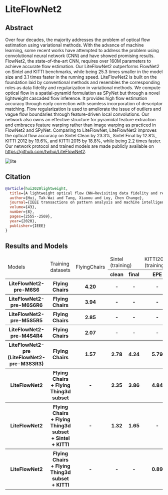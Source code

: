 # LiteFlowNet2

## Abstract

Over four decades, the majority addresses the problem of optical flow estimation using variational methods. With the
advance of machine learning, some recent works have attempted to address the problem using convolutional neural network (CNN)
and have showed promising results. FlowNet2, the state-of-the-art CNN, requires over 160M parameters to achieve accurate flow
estimation. Our LiteFlowNet2 outperforms FlowNet2 on Sintel and KITTI benchmarks, while being 25.3 times smaller in the model size
and 3.1 times faster in the running speed. LiteFlowNet2 is built on the foundation laid by conventional methods and resembles the
corresponding roles as data fidelity and regularization in variational methods. We compute optical flow in a spatial-pyramid formulation
as SPyNet but through a novel lightweight cascaded flow inference. It provides high flow estimation accuracy through early
correction with seamless incorporation of descriptor matching. Flow regularization is used to ameliorate the issue of outliers and vague
flow boundaries through feature-driven local convolutions. Our network also owns an effective structure for pyramidal feature extraction
and embraces feature warping rather than image warping as practiced in FlowNet2 and SPyNet. Comparing to LiteFlowNet,
LiteFlowNet2 improves the optical flow accuracy on Sintel Clean by 23.3%, Sintel Final by 12.8%, KITTI 2012 by 19.6%, and KITTI
2015 by 18.8%, while being 2.2 times faster. Our network protocol and trained models are made publicly available on
https://github.com/twhui/LiteFlowNet2.

![lite](https://user-images.githubusercontent.com/76149310/142731269-eee91f40-1a4d-4c9e-afc6-6d90b0674b62.png)

## Citation

<!-- [ALGORITHM] -->

```bibtex
@article{hui2020lightweight,
  title={A lightweight optical flow CNN—Revisiting data fidelity and regularization},
  author={Hui, Tak-Wai and Tang, Xiaoou and Loy, Chen Change},
  journal={IEEE transactions on pattern analysis and machine intelligence},
  volume={43},
  number={8},
  pages={2555--2569},
  year={2020},
  publisher={IEEE}
}
```

## Results and Models

<table>
    <thead>
        <tr>
            <td rowspan=2>Models</td>
            <td rowspan=2>Training datasets</td>
            <td rowspan=2>FlyingChairs</td>
            <td colspan=2>Sintel (training)</td>
            <td colspan=1>KITTI2012 (training)</td>
            <td colspan=2>KITTI2015 (training)</td>
            <td rowspan=2>Log</td>
            <td rowspan=2>Config</td>
            <td rowspan=2>Download</td>
        </tr>
        <tr>
            <th>clean</th>
            <th>final</th>
            <th>EPE</th>
            <th>Fl-all</th>
            <th>EPE</th>
        </tr>
    </thead>
    <tbody>
        <tr>
            <th>LiteFlowNet2-pre-M6S6</th>
            <th>Flying Chairs</th>
            <th>4.20</th>
            <th>-</th>
            <th>-</th>
            <th>-</th>
            <th>-</th>
            <th>-</th>
            <th><a href='https://download.openmmlab.com/mmflow/liteflownet2/liteflownet2_pre_M6S6_8x1_flyingchairs_320x448.log.json'>log</a></th>
            <th><a href='https://download.openmmlab.com/mmflow/liteflownet2/liteflownet2_pre_M6S6_8x1_flyingchairs_320x448.py'>Config</a></th>
            <th><a href='https://download.openmmlab.com/mmflow/liteflownet2/liteflownet2_pre_M6S6_8x1_flyingchairs_320x448.pth'>Model</a></th>
        </tr>
        <tr>
            <th>LiteFlowNet2-pre-M6S6R6</th>
            <th>Flying Chairs</th>
            <th>3.94</th>
            <th>-</th>
            <th>-</th>
            <th>-</th>
            <th>-</th>
            <th>-</th>
            <th><a href='https://download.openmmlab.com/mmflow/liteflownet2/liteflownet2_pre_M6S6R6_8x1_flyingchairs_320x448.log.json'>log</a></th>
            <th><a href='https://download.openmmlab.com/mmflow/liteflownet2/liteflownet2_pre_M6S6R6_8x1_flyingchairs_320x448.py'>Config</a></th>
            <th><a href='https://download.openmmlab.com/mmflow/liteflownet2/liteflownet2_pre_M6S6R6_8x1_flyingchairs_320x448.pth'>Model</a></th>
        </tr>
        <tr>
            <th>LiteFlowNet2-pre-M5S5R5</th>
            <th>Flying Chairs</th>
            <th>2.85</th>
            <th>-</th>
            <th>-</th>
            <th>-</th>
            <th>-</th>
            <th>-</th>
            <th><a href='https://download.openmmlab.com/mmflow/liteflownet2/liteflownet2_pre_M5S5R5_8x1_flyingchairs_320x448.log.json'>log</a></th>
            <th><a href='https://download.openmmlab.com/mmflow/liteflownet2/liteflownet2_pre_M5S5R5_8x1_flyingchairs_320x448.py'>Config</a></th>
            <th><a href='https://download.openmmlab.com/mmflow/liteflownet2/liteflownet2_pre_M5S5R5_8x1_flyingchairs_320x448.pth'>Model</a></th>
        </tr>
        <tr>
            <th>LiteFlowNet2-pre-M4S4R4</th>
            <th>Flying Chairs</th>
            <th>2.07</th>
            <th>-</th>
            <th>-</th>
            <th>-</th>
            <th>-</th>
            <th>-</th>
            <th><a href='https://download.openmmlab.com/mmflow/liteflownet2/liteflownet2_pre_M4S4R4_8x1_flyingchairs_320x448.log.json'>log</a></th>
            <th><a href='https://download.openmmlab.com/mmflow/liteflownet2/liteflownet2_pre_M4S4R4_8x1_flyingchairs_320x448.py'>Config</a></th>
            <th><a href='https://download.openmmlab.com/mmflow/liteflownet2/liteflownet2_pre_M4S4R4_8x1_flyingchairs_320x448.pth'>Model</a></th>
        </tr>
        <tr>
            <th>LiteFlowNet2-pre (LiteFlowNet2-pre-M3S3R3)</th>
            <th>Flying Chairs</th>
            <th>1.57</th>
            <th>2.78</th>
            <th>4.24</th>
            <th>5.79</th>
            <th>39.42%</th>
            <th>14.34</th>
            <th><a href='https://download.openmmlab.com/mmflow/liteflownet2/liteflownet2_pre_M3S3R3_8x1_flyingchairs_320x448.log.json'>log</a></th>
            <th><a href='https://download.openmmlab.com/mmflow/liteflownet2/liteflownet2_pre_M3S3R3_8x1_flyingchairs_320x448.py'>Config</a></th>
            <th><a href='https://download.openmmlab.com/mmflow/liteflownet2/liteflownet2_pre_M3S3R3_8x1_flyingchairs_320x448.pth'>Model</a></th>
        </tr>
        <tr>
            <th>LiteFlowNet2</th>
            <th>Flying Chairs + Flying Thing3d subset</th>
            <th>-</th>
            <th>2.35</th>
            <th>3.86</th>
            <th>4.84</th>
            <th>32.87%</th>
            <th>12.07</th>
            <th><a href='https://download.openmmlab.com/mmflow/liteflownet2/liteflownet2_8x1_500k_flyingthing3d_subset_384x768.log.json'>log</a></th>
            <th><a href='https://download.openmmlab.com/mmflow/liteflownet2/liteflownet2_8x1_500k_flyingthing3d_subset_384x768.py'>Config</a></th>
            <th><a href='https://download.openmmlab.com/mmflow/liteflownet2/liteflownet2_8x1_500k_flyingthing3d_subset_384x768.pth'>Model</a></th>
        </tr>
        <tr>
            <th>LiteFlowNet2</th>
            <th>Flying Chairs + Flying Thing3d subset + Sintel + KITTI</th>
            <th>-</th>
            <th>1.32</th>
            <th>1.65</th>
            <th>-</th>
            <th>-</th>
            <th>-</th>
            <th><a href='https://download.openmmlab.com/mmflow/liteflownet2/liteflownet2_ft_4x1_600k_sintel_kitti_320x768.log.json'>log</a></th>
            <th><a href='https://download.openmmlab.com/mmflow/liteflownet2/liteflownet2_ft_4x1_600k_sintel_kitti_320x768.py'>Config</a></th>
            <th><a href='https://download.openmmlab.com/mmflow/liteflownet2/liteflownet2_ft_4x1_600k_sintel_kitti_320x768.pth'>Model</a></th>
        </tr>
        <tr>
            <th>LiteFlowNet2</th>
            <th>Flying Chairs + Flying Thing3d subset + KITTI</th>
            <th>-</th>
            <th>-</th>
            <th>-</th>
            <th>0.89</th>
            <th>4.31%</th>
            <th>1.24</th>
            <th><a href='https://download.openmmlab.com/mmflow/liteflownet2/liteflownet2_ft_4x1_500k_kitti_320x896.log.json'>log</a></th>
            <th><a href='https://download.openmmlab.com/mmflow/liteflownet2/liteflownet2_ft_4x1_500k_kitti_320x896.py'>Config</a></th>
            <th><a href='https://download.openmmlab.com/mmflow/liteflownet2/liteflownet2_ft_4x1_500k_kitti_320x896.pth'>Model</a></th>
        </tr>
    </tbody>
</table>
